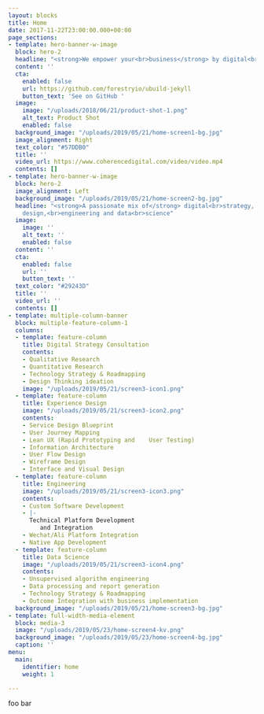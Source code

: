 ```yaml
---
layout: blocks
title: Home
date: 2017-11-22T23:00:00.000+00:00
page_sections:
- template: hero-banner-w-image
  block: hero-2
  headline: "<strong>We empower your<br>business</strong> by digital<br>innovation"
  content: ''
  cta:
    enabled: false
    url: https://github.com/forestryio/ubuild-jekyll
    button_text: 'See on GitHub '
  image:
    image: "/uploads/2018/06/21/product-shot-1.png"
    alt_text: Product Shot
    enabled: false
  background_image: "/uploads/2019/05/21/home-screen1-bg.jpg"
  image_alignment: Right
  text_color: "#57DDB0"
  title: ''
  video_url: https://www.coherencedigital.com/video/video.mp4
  contents: []
- template: hero-banner-w-image
  block: hero-2
  image_alignment: Left
  background_image: "/uploads/2019/05/21/home-screen2-bg.jpg"
  headline: "<strong>A passionate mix of</strong> digital<br>strategy, experience
    design,<br>engineering and data<br>science"
  image:
    image: ''
    alt_text: ''
    enabled: false
  content: ''
  cta:
    enabled: false
    url: ''
    button_text: ''
  text_color: "#29243D"
  title: ''
  video_url: ''
  contents: []
- template: multiple-column-banner
  block: multiple-feature-column-1
  columns:
  - template: feature-column
    title: Digital Strategy Consultation
    contents:
    - Qualitative Research
    - Quantitative Research
    - Technology Strategy & Roadmapping
    - Design Thinking ideation
    image: "/uploads/2019/05/21/screen3-icon1.png"
  - template: feature-column
    title: Experience Design
    image: "/uploads/2019/05/21/screen3-icon2.png"
    contents:
    - Service Design Blueprint
    - User Journey Mapping
    - Lean UX (Rapid Prototyping and    User Testing)
    - Information Architecture
    - User Flow Design
    - Wireframe Design
    - Interface and Visual Design
  - template: feature-column
    title: Engineering
    image: "/uploads/2019/05/21/screen3-icon3.png"
    contents:
    - Custom Software Development
    - |-
      Technical Platform Development
         and Integration
    - Wechat/Ali Platform Integration
    - Native App Development
  - template: feature-column
    title: Data Science
    image: "/uploads/2019/05/21/screen3-icon4.png"
    contents:
    - Unsupervised algorithm engineering
    - Data processing and report generation
    - Technology Strategy & Roadmapping
    - Outcome Integration with business implementation
  background_image: "/uploads/2019/05/21/home-screen3-bg.jpg"
- template: full-width-media-element
  block: media-3
  image: "/uploads/2019/05/23/home-screen4-kv.png"
  background_image: "/uploads/2019/05/23/home-screen4-bg.jpg"
  caption: ''
menu:
  main:
    identifier: home
    weight: 1

---
```

foo bar